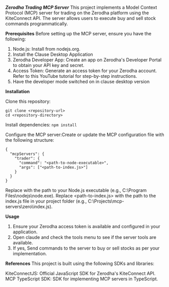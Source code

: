 ***Zerodha Trading MCP Server***
This project implements a Model Context Protocol (MCP) server for trading on the Zerodha platform using the KiteConnect API. The server allows users to execute buy and sell stock commands programmatically.

**Prerequisites**
Before setting up the MCP server, ensure you have the following:

1) Node.js: Install from nodejs.org.
2) Install the Clause Desktop Application
3) Zerodha Developer App: Create an app on Zerodha's Developer Portal to obtain your API key and secret.
4) Access Token: Generate an access token for your Zerodha account. Refer to this YouTube tutorial for step-by-step instructions.
5) Have the developer mode switched on in clause desktop version

**Installation**

Clone this repository:
```
git clone <repository-url>
cd <repository-directory>
```

Install dependencies:
```npm install```


Configure the MCP server:Create or update the MCP configuration file with the following structure:
```
{
  "mcpServers": {
    "trader": {
      "command": "<path-to-node-executable>",
      "args": ["<path-to-index.js>"]
    }
  }
}
```


Replace <path-to-node-executable> with the path to your Node.js executable (e.g., C:\Program Files\nodejs\node.exe).
Replace <path-to-index.js> with the path to the index.js file in your project folder (e.g., C:\Projects\mcp-servers\zero\index.js).


**Usage**
1) Ensure your Zerodha access token is available and configured in your application.
2) Open claude and check the tools menu to see if the server tools are available. 
3) If yes, Send commands to the server to buy or sell stocks as per your implementation.


**References**
This project is built using the following SDKs and libraries:

KiteConnectJS: Official JavaScript SDK for Zerodha's KiteConnect API.
MCP TypeScript SDK: SDK for implementing MCP servers in TypeScript.
